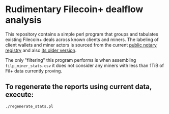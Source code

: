 # Rudimentary Filecoin+ dealflow analysis

This repository contains a simple perl program that groups and tabulates existing Filecoin+ deals across known clients and miners. The labeling of client wallets and miner actors is sourced from the current [public notary registry](https://github.com/filecoin-project/filecoin-plus-client-onboarding) and also [its older version]( https://github.com/keyko-io/filecoin-clients-onboarding).

The only "filtering" this program performs is when assembling `filp_miner_stats.csv` it does not consider any miners with less than 1TiB of Fil+ data currently proving.

## To regenerate the reports using current data, execute:

`./regenerate_stats.pl`

